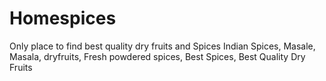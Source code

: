 # Homespices
Only place to find best quality dry fruits and Spices
Indian Spices, Masale, Masala, dryfruits, Fresh powdered spices, Best Spices, Best Quality Dry Fruits

